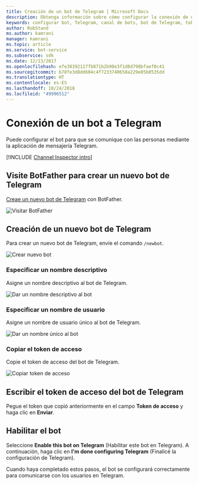 ```yaml
---
title: Creación de un bot de Telegram | Microsoft Docs
description: Obtenga información sobre cómo configurar la conexión de un bot a Telegram.
keywords: configurar bot, Telegram, canal de bots, bot de Telegram, token de acceso
author: RobStand
ms.author: kamrani
manager: kamrani
ms.topic: article
ms.service: bot-service
ms.subservice: sdk
ms.date: 12/13/2017
ms.openlocfilehash: efe38392117fb871b2b98e3f1d8d798bfaef0c41
ms.sourcegitcommit: b78fe3d8dd604c4f7233740658a229e85b8535dd
ms.translationtype: HT
ms.contentlocale: es-ES
ms.lasthandoff: 10/24/2018
ms.locfileid: "49996512"
---
```

# <a name="connect-a-bot-to-telegram"></a>Conexión de un bot a Telegram

Puede configurar el bot para que se comunique con las personas mediante la aplicación de mensajería Telegram.

[!INCLUDE [Channel Inspector intro](~/includes/snippet-channel-inspector.md)]

## <a name="visit-the-bot-father-to-create-a-new-telegram-bot"></a>Visite BotFather para crear un nuevo bot de Telegram

<a href="https://telegram.me/botfather" target="_blank">Creae un nuevo bot de Telegram</a> con BotFather.

![Visitar BotFather](~/media/channels/tg-StepVisitBotFather.png)

## <a name="create-a-new-telegram-bot"></a>Creación de un nuevo bot de Telegram
Para crear un nuevo bot de Telegram, envíe el comando `/newbot`.

![Crear nuevo bot](~/media/channels/tg-StepNewBot.png)

### <a name="specify-a-friendly-name"></a>Especificar un nombre descriptivo

Asigne un nombre descriptivo al bot de Telegram.

![Dar un nombre descriptivo al bot](~/media/channels/tg-StepNameBot.png)

### <a name="specify-a-username"></a>Especificar un nombre de usuario

Asigne un nombre de usuario único al bot de Telegram.

![Dar un nombre único al bot](~/media/channels/tg-StepUsername.png)

### <a name="copy-the-access-token"></a>Copiar el token de acceso

Copie el token de acceso del bot de Telegram.

![Copiar token de acceso](~/media/channels/tg-StepBotCreated.png)

## <a name="enter-the-telegram-bots-access-token"></a>Escribir el token de acceso del bot de Telegram

Pegue el token que copió anteriormente en el campo **Token de acceso** y haga clic en **Enviar**.

## <a name="enable-the-bot"></a>Habilitar el bot
Seleccione **Enable this bot on Telegram** (Habilitar este bot en Telegram). A continuación, haga clic en **I'm done configuring Telegram** (Finalicé la configuración de Telegram).

Cuando haya completado estos pasos, el bot se configurará correctamente para comunicarse con los usuarios en Telegram.
